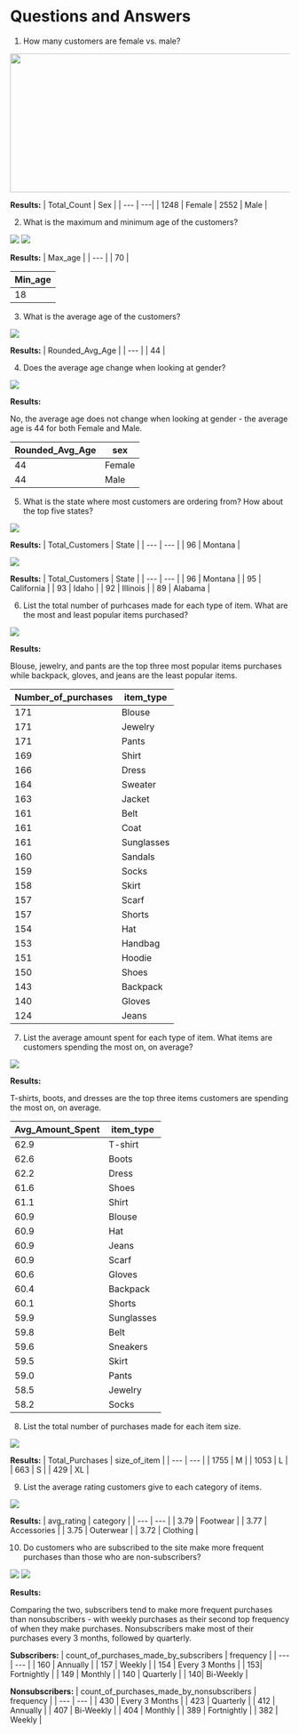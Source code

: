 # Questions and Answers

1. How many customers are female vs. male?
<img src=images/sql_script/1_gendercount.png width="600" height="250">

**Results:**
| Total_Count | Sex |
| --- | ---|
| 1248 | Female
| 2552 | Male |  

2. What is the maximum and minimum age of the customers?
<img src=images/sql_script/3.maxage.png>
<img src=images/sql_script/4_minage.png>

**Results:**
| Max_age |
| --- |
| 70 |  

| Min_age |
| --- |
| 18 |  

3. What is the average age of the customers?
<img src=images/sql_script/2_avgage.png>

**Results:**
| Rounded_Avg_Age |
| --- |
| 44 |  

4. Does the average age change when looking at gender?
<img src=images/sql_script/5_avgage_bygender.png>

**Results:**  

No, the average age does not change when looking at gender - the average age is 44 for both Female and Male.  

| Rounded_Avg_Age | sex |
| --- | --- |
| 44 | Female |
| 44 | Male | 

5. What is the state where most customers are ordering from? How about the top five states?
<img src=images/sql_script/6_customergeo.png>

**Results:**
| Total_Customers | State |
| --- | --- |
| 96 | Montana |

<img src=images/sql_script/7_topfivegeos.png>

**Results:**
| Total_Customers | State |
| --- | --- |
| 96 | Montana |
| 95 | California |
| 93 | Idaho |
| 92 | Illinois |
| 89 | Alabama |  

6. List the total number of purhcases made for each type of item. What are the most and least popular items purchased?
<img src=images/sql_script/8_itempopularity.png>

**Results:**  

Blouse, jewelry, and pants are the top three most popular items purchases while backpack, gloves, and jeans are the least popular items. 

| Number_of_purchases | item_type |
| --- | --- |
| 171 | Blouse |
| 171 | Jewelry |
| 171 | Pants |
| 169 | Shirt |
| 166 | Dress |
| 164 | Sweater |
| 163 | Jacket |
| 161 | Belt |
| 161 | Coat |
| 161 | Sunglasses |
| 160 | Sandals |
| 159 | Socks |
| 158 | Skirt |
| 157 | Scarf |
| 157 | Shorts |
| 154 | Hat |
| 153 | Handbag |
| 151 | Hoodie |
| 150 | Shoes | 
| 143 | Backpack |
| 140 | Gloves | 
| 124 | Jeans|

7. List the average amount spent for each type of item. What items are customers spending the most on, on average? 
<img src=images/sql_script/9_purchaseamount.png>

**Results:**  

T-shirts, boots, and dresses are the top three items customers are spending the most on, on average.

| Avg_Amount_Spent | item_type |
| --- | --- |
| 62.9 | T-shirt |
| 62.6 | Boots |
| 62.2 | Dress |
| 61.6 | Shoes |
| 61.1 | Shirt |
| 60.9 | Blouse |
| 60.9 | Hat |
| 60.9 | Jeans |
| 60.9 | Scarf |
| 60.6 | Gloves |
| 60.4 | Backpack |
| 60.1 | Shorts |
| 59.9 | Sunglasses |
| 59.8 | Belt |
| 59.6 | Sneakers |
| 59.5 | Skirt |
| 59.0 | Pants |
| 58.5 | Jewelry |
| 58.2 | Socks |

8. List the total number of purchases made for each item size.
<img src=images/sql_script/10_popularsize.png>

**Results:**
| Total_Purchases | size_of_item |
| --- | --- |
| 1755 | M |
| 1053 | L |
| 663 | S |
| 429 | XL |

9. List the average rating customers give to each category of items. 
<img src=images/sql_script/16_avgrating_by_category.png>

**Results:**
| avg_rating | category |
| --- | --- |
| 3.79 | Footwear |
| 3.77 | Accessories |
| 3.75 | Outerwear |
| 3.72 | Clothing |

10. Do customers who are subscribed to the site make more frequent purchases than those who are non-subscribers?
<img src=images/sql_script/12_purchase_frequency.png>

<img src=images/sql_script/13_purchase_frequency_nonsubscribers.png>

**Results:**  

Comparing the two, subscribers tend to make more frequent purchases than nonsubscribers - with weekly purchases as their second top frequency of when they make purchases. Nonsubscribers make most of their purchases every 3 months, followed by quarterly. 

**Subscribers:**
| count_of_purchases_made_by_subscribers | frequency |
| --- | --- |
| 160 | Annually |
| 157 | Weekly |
| 154 | Every 3 Months |
| 153| Fortnightly |
| 149 | Monthly |
| 140 | Quarterly |
| 140| Bi-Weekly |

**Nonsubscribers:**
| count_of_purchases_made_by_nonsubscribers | frequency |
| --- | --- |
| 430 | Every 3 Months |
| 423 | Quarterly |
| 412 | Annually |
| 407 | Bi-Weekly |
| 404 | Monthly |
| 389 | Fortnightly |
| 382 | Weekly |
